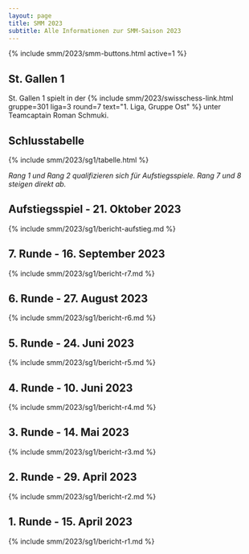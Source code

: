 ```yaml
---
layout: page
title: SMM 2023
subtitle: Alle Informationen zur SMM-Saison 2023
---
```


{% include smm/2023/smm-buttons.html active=1 %}

## St. Gallen 1

St. Gallen 1 spielt in der
{% include smm/2023/swisschess-link.html gruppe=301 liga=3 round=7 text="1. Liga, Gruppe Ost" %}
unter Teamcaptain Roman Schmuki.

## Schlusstabelle

{% include smm/2023/sg1/tabelle.html %}

_Rang 1 und Rang 2 qualifizieren sich für Aufstiegsspiele. Rang 7 und 8 steigen direkt ab._

## Aufstiegsspiel - 21. Oktober 2023

{% include smm/2023/sg1/bericht-aufstieg.md %}

## 7. Runde - 16. September 2023

{% include smm/2023/sg1/bericht-r7.md %}

## 6. Runde - 27. August 2023

{% include smm/2023/sg1/bericht-r6.md %}

## 5. Runde - 24. Juni 2023

{% include smm/2023/sg1/bericht-r5.md %}

## 4. Runde - 10. Juni 2023

{% include smm/2023/sg1/bericht-r4.md %}

## 3. Runde - 14. Mai 2023

{% include smm/2023/sg1/bericht-r3.md %}

## 2. Runde - 29. April 2023

{% include smm/2023/sg1/bericht-r2.md %}

## 1. Runde - 15. April 2023

{% include smm/2023/sg1/bericht-r1.md %}

<style>
table th, table td:nth-of-type(4) {
    white-space: nowrap;
}
</style>
